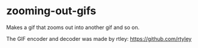 # zooming-out-gifs
Makes a gif that zooms out into another gif and so on.

The GIF encoder and decoder was made by rtley: https://github.com/rtyley

